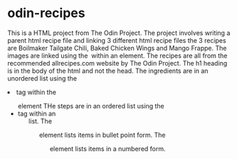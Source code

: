 # odin-recipes
This is a HTML project from The Odin Project.
The project involves writing a parent html recipe file and linking 3 different html recipe files
the 3 recipes are Boilmaker Tailgate Chili, Baked Chicken Wings and Mango Frappe.
The images are linked using the <img src> within an <a> element.
The recipes are all from the recommended allrecipes.com website by The Odin Project.
The h1 heading is in the body of the html and not the head.
The ingredients are in an unordered list using the <li> tag within the <ul> element
THe steps are in an ordered list using the <li> tag within an <ol> list.
The <ul> element lists items in bullet point form.
The <ol> element lists items in a numbered form.